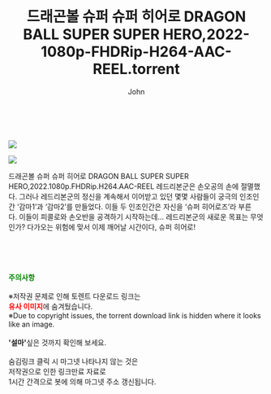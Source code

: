 ﻿---
layout: post
title:  "    드래곤볼 슈퍼 슈퍼 히어로 DRAGON BALL SUPER SUPER HERO,2022-1080p-FHDRip-H264-AAC-REEL.torrent"
author: John
categories: [ 영화 ]
tags: [  ]
image: https://torrentrj54.com/uploadfile/full/1c82f4e160604f660f80def3acc50fff6cc9be8b.jpg"/></p><p><img src="https://torrentrj54.com/uploadfile/full/33b5814efd1ae8c1784ec7fe567fb7c6de3e99b9.jpg 
description: "    드래곤볼 슈퍼 슈퍼 히어로 DRAGON BALL SUPER SUPER HERO,2022-1080p-FHDRip-H264-AAC-REEL torrent 정보 공유"
toc: true
toc_sticky: true
---

<br>
<p><img src="https://torrentrj54.com/uploadfile/full/1c82f4e160604f660f80def3acc50fff6cc9be8b.jpg"/></p><p><img src="https://torrentrj54.com/uploadfile/full/33b5814efd1ae8c1784ec7fe567fb7c6de3e99b9.jpg"/></p>
 드래곤볼 슈퍼 슈퍼 히어로 DRAGON BALL SUPER SUPER HERO,2022.1080p.FHDRip.H264.AAC-REEL 레드리본군은 손오공의 손에 절멸했다. 그러나 레드리본군의 정신을 계속해서 이어받고 있던 몇몇 사람들이 궁극의 인조인간 ‘감마1’과 ‘감마2’를 만들었다. 이들 두 인조인간은 자신을 ‘슈퍼 히어로즈’라 부른다. 이들이 피콜로와 손오반을 공격하기 시작하는데… 레드리본군의 새로운 목표는 무엇인가? 다가오는 위험에 맞서 이제 깨어날 시간이다, 슈퍼 히어로! 
    
<br><br><br>
<p data-ke-size="size16"><b><span style="color: green;">주의사항</span></b><br /><br />※저작권 문제로 인해 토렌트 다운로드 링크는<br /><b><span style="color: red;">유사 이미지</span></b>에 숨겨뒀습니다.<br />※Due to copyright issues, the torrent download link is hidden where it looks like an image.<br /><br /><b>'설마'</b>싶은 것까지 확인해 보세요.<br /><br />숨김링크 클릭 시 마그넷 나타나지 않는 것은<br />저작권으로 인한 링크만료 자료로<br />1시간 간격으로 봇에 의해 마그넷 주소 갱신됩니다.</p>

